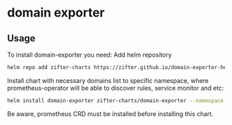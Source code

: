 # domain exporter

## Usage
To install domain-exporter you need:
Add helm repository 
```bash
helm repo add zifter-charts https://zifter.github.io/domain-exporter-helm/
```

Install chart with necessary domains list to specific namespace, where prometheus-operator will be able to discover rules, 
service monitor and etc: 
```bash
helm install domain-exporter zifter-charts/domain-exporter --namespace monitoring --set "domains={google.com,reddit.com,amazon.com}"
```

Be aware, prometheus CRD must be installed before installing this chart.
